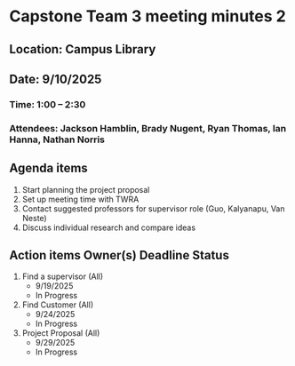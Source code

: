 
# Capstone Team 3 meeting minutes 2
## Location:	Campus Library
## Date:	9/10/2025
### Time:	1:00 – 2:30
### Attendees:	Jackson Hamblin, Brady Nugent, Ryan Thomas, Ian Hanna, Nathan Norris
## Agenda items
1.	Start planning the project proposal
2.	Set up meeting time with TWRA
3.	Contact suggested professors for supervisor role (Guo, Kalyanapu, Van Neste)
4.	Discuss individual research and compare ideas
## Action items	Owner(s)	Deadline	Status
1. Find a supervisor (All)
   - 9/19/2025
   - In Progress
2. Find Customer	(All)
   - 9/24/2025
   - In Progress
3. Project Proposal	(All)
   - 9/29/2025
   - In Progress
